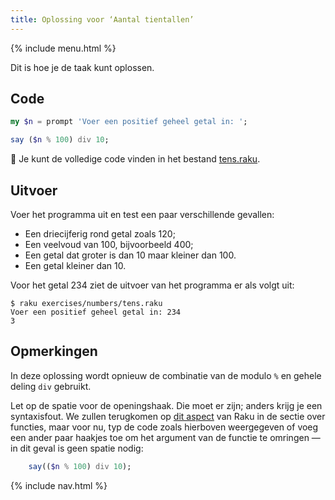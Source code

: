 ```yaml
---
title: Oplossing voor ‘Aantal tientallen’
---
```


{% include menu.html %}

Dit is hoe je de taak kunt oplossen.

## Code

```raku
my $n = prompt 'Voer een positief geheel getal in: ';

say ($n % 100) div 10;
```

🦋 Je kunt de volledige code vinden in het bestand [tens.raku](https://github.com/ash/raku-course/blob/master/exercises/numbers/tens.raku).

## Uitvoer

Voer het programma uit en test een paar verschillende gevallen:

* Een driecijferig rond getal zoals 120;
* Een veelvoud van 100, bijvoorbeeld 400;
* Een getal dat groter is dan 10 maar kleiner dan 100.
* Een getal kleiner dan 10.

Voor het getal 234 ziet de uitvoer van het programma er als volgt uit:

```console
$ raku exercises/numbers/tens.raku
Voer een positief geheel getal in: 234
3
```

## Opmerkingen

In deze oplossing wordt opnieuw de combinatie van de modulo `%` en gehele deling `div` gebruikt.

Let op de spatie voor de openingshaak. Die moet er zijn; anders krijg je een syntaxisfout. We zullen terugkomen op [dit aspect](/nl/essentials/more-on-functions/mind-the-space) van Raku in de sectie over functies, maar voor nu, typ de code zoals hierboven weergegeven of voeg een ander paar haakjes toe om het argument van de functie te omringen — in dit geval is geen spatie nodig:

```raku
    say(($n % 100) div 10);
```

{% include nav.html %}